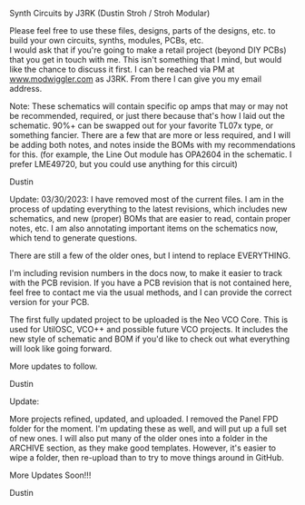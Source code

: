 Synth Circuits by J3RK (Dustin Stroh / Stroh Modular)

Please feel free to use these files, designs, parts of the designs, etc. to build your own circuits, synths, modules, PCBs, etc.  
I would ask that if you're going to make a retail project (beyond DIY PCBs) that you get in touch with me.  This isn't something that I mind, but would like the chance to discuss it first.  I can be reached via PM at www.modwiggler.com as J3RK.  From there I can give you my email address.

Note: These schematics will contain specific op amps that may or may not be recommended, required, or just there because that's how I laid out the schematic.  90%+ can be swapped out for your favorite TL07x type, or something fancier.  There are a few that are more or less required, and I will be adding both notes, and notes inside the BOMs with my recommendations for this.  (for example, the Line Out module has OPA2604 in the schematic.  I prefer LME49720, but you could use anything for this circuit)

Dustin


Update: 03/30/2023:
I have removed most of the current files.  I am in the process of updating everything to the latest revisions, which includes new schematics, and new (proper) BOMs that are easier to read, contain proper notes, etc.  I am also annotating important items on the schematics now, which tend to generate questions.  

There are still a few of the older ones, but I intend to replace EVERYTHING.  

I'm including revision numbers in the docs now, to make it easier to track with the PCB revision.  If you have a PCB revision that is not contained here, feel free to contact me via the usual methods, and I can provide the correct version for your PCB.

The first fully updated project to be uploaded is the Neo VCO Core.  This is used for UtilOSC, VCO++ and possible future VCO projects.  It includes the new style of schematic and BOM if you'd like to check out what everything will look like going forward.  

More updates to follow.

Dustin

Update:

More projects refined, updated, and uploaded.  I removed the Panel FPD folder for the moment.  I'm updating these as well, and will put up a full set of new ones.  I will also put many of the older ones into a folder in the ARCHIVE section, as they make good templates.  However, it's easier to wipe a folder, then re-upload than to try to move things around in GitHub.  

More Updates Soon!!!

Dustin
